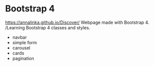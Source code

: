 # Bootstrap 4
https://annalinka.github.io/Discover/
Webpage made with Bootstrap 4. /Learning Bootstrap 4 classes and styles.
- navbar
- simple form
- carousel
- cards
- pagination
